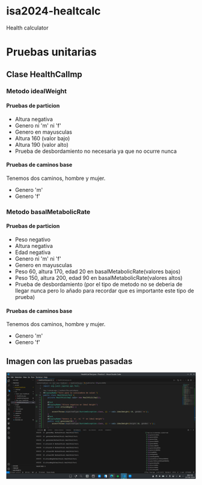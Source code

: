 # isa2024-healtcalc
Health calculator

# Pruebas unitarias
## Clase HealthCalImp

### Metodo idealWeight

#### Pruebas de particion 
- Altura negativa
- Genero ni 'm' ni 'f'
- Genero en mayusculas
- Altura 160 (valor bajo)
- Altura 190 (valor alto)
- Prueba de desbordamiento no necesaria ya que no ocurre nunca 

#### Pruebas de caminos base
Tenemos dos caminos, hombre y mujer.

- Genero 'm'
- Genero 'f'

### Metodo basalMetabolicRate

#### Pruebas de particion
- Peso negativo
- Altura negativa
- Edad negativa
- Genero ni 'm' ni 'f'
- Genero en mayusculas
- Peso 60, altura 170, edad 20 en basalMetabolicRate(valores bajos)
- Peso 150, altura 200, edad 90 en basalMetabolicRate(valores altos)
- Prueba de desbordamiento (por el tipo de metodo no se deberia de llegar nunca pero lo añado para recordar que es importante este tipo de prueba)

#### Pruebas de caminos base
Tenemos dos caminos, hombre y mujer.

- Genero 'm'
- Genero 'f'

## Imagen con las pruebas pasadas

![imagen no cargan la puedes encontrar en el repositorio](pruebasPasadas.png)